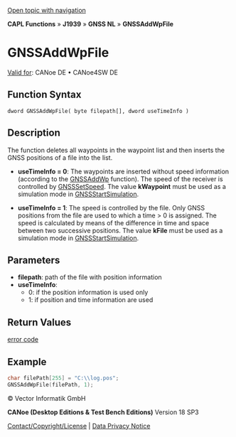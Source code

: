 [Open topic with navigation](../../../../../../CANoeDEFamily.htm#Topics/CAPLFunctions/J1939/GNSSNodeLayer/Functions/CAPLfunctionGNSSaddwpfile.md)

**CAPL Functions** » **J1939** » **GNSS NL** » **GNSSAddWpFile**

# GNSSAddWpFile

[Valid for](../../../../Shared/FeatureAvailability.md): CANoe DE • CANoe4SW DE

## Function Syntax

```
dword GNSSAddWpFile( byte filepath[], dword useTimeInfo )
```

## Description

The function deletes all waypoints in the waypoint list and then inserts the GNSS positions of a file into the list.

- **useTimeInfo = 0**: The waypoints are inserted without speed information (according to the [GNSSAddWp](CAPLfunctionGNSSaddwp.md) function). The speed of the receiver is controlled by [GNSSSetSpeed](CAPLfunctionGNSSsetspeed.md). The value **kWaypoint** must be used as a simulation mode in [GNSSStartSimulation](CAPLfunctionGNSSstartsimulation.md).

- **useTimeInfo = 1**: The speed is controlled by the file. Only GNSS positions from the file are used to which a time > 0 is assigned. The speed is calculated by means of the difference in time and space between two successive positions. The value **kFile** must be used as a simulation mode in [GNSSStartSimulation](CAPLfunctionGNSSstartsimulation.md).

## Parameters

- **filepath**: path of the file with position information
- **useTimeInfo**:
  - 0: if the position information is used only
  - 1: if position and time information are used

## Return Values

[error code](../CAPLfunctionsGNSSNLErrorCodesGetLastError.md)

## Example

```c
char filePath[255] = "C:\\log.pos";
GNSSAddWpFile(filePath, 1);
```

© Vector Informatik GmbH

**CANoe (Desktop Editions & Test Bench Editions)** Version 18 SP3

[Contact/Copyright/License](../../../../Shared/ContactCopyrightLicense.md) | [Data Privacy Notice](https://www.vector.com/int/en/company/get-info/privacy-policy/)